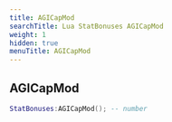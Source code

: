 ```yaml
---
title: AGICapMod
searchTitle: Lua StatBonuses AGICapMod
weight: 1
hidden: true
menuTitle: AGICapMod
---
```

## AGICapMod
```lua
StatBonuses:AGICapMod(); -- number
```